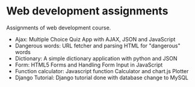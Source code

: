 # Web development assignments
Assignments of web development course. 
- Ajax: Multiple Choice Quiz App with AJAX, JSON and JavaScript
- Dangerous words: URL fetcher and parsing HTML for "dangerous" words
- Dictionary: A simple dictionary application with python and JSON
- Form: HTML5 Forms and Handling Form Input in JavaScript
- Function calculator: Javascript function Calculator and chart.js Plotter
- Django Tutorial: Django tutorial done with database change to MySQL
